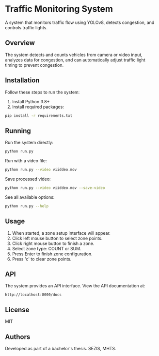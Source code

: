 # Traffic Monitoring System

A system that monitors traffic flow using YOLOv8, detects congestion, and controls traffic lights.

## Overview

The system detects and counts vehicles from camera or video input, analyzes data for congestion, and can automatically adjust traffic light timing to prevent congestion.

## Installation

Follow these steps to run the system:

1. Install Python 3.8+
2. Install required packages:

```bash
pip install -r requirements.txt
```

## Running

Run the system directly:

```bash
python run.py
```

Run with a video file:

```bash
python run.py --video viiddeo.mov
```

Save processed video:

```bash
python run.py --video viiddeo.mov --save-video
```

See all available options:

```bash
python run.py --help
```

## Usage

1. When started, a zone setup interface will appear.
2. Click left mouse button to select zone points.
3. Click right mouse button to finish a zone.
4. Select zone type: COUNT or SUM.
5. Press Enter to finish zone configuration.
6. Press 'c' to clear zone points.

## API

The system provides an API interface. View the API documentation at:

```
http://localhost:8000/docs
```

## License

MIT

## Authors

Developed as part of a bachelor's thesis. SEZIS, MHTS.
